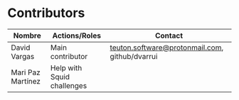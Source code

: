 
# Contributors

| Nombre           | Actions/Roles    | Contact |
| ---------------- | ---------------- | ------- |
| David Vargas     | Main contributor | teuton.software@protonmail.com, github/dvarrui |
| Mari Paz Martínez| Help with Squid challenges | |
